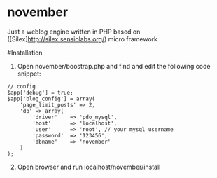 # november
Just a weblog engine written in PHP based on ([Silex]http://silex.sensiolabs.org/) micro framework

#Installation
1. Open november/boostrap.php and find and edit the following code snippet:

> 
```
// config
$app['debug'] = true;
$app['blog_config'] = array(
	'page_limit_posts' => 2,	
	'db' => array(
		'driver'	=> 'pdo_mysql',
		'host'		=> 'localhost',
		'user'		=> 'root', // your mysql username
		'password'	=> '123456',
		'dbname'	=> 'november'
	)	
);
```

2. Open browser and run localhost/november/install
